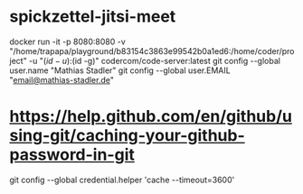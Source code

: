 # spickzettel-jitsi-meet

docker run -it -p 8080:8080 -v "/home/trapapa/playground/b83154c3863e99542b0a1ed6:/home/coder/project" -u "$(id -u):$(id -g)" codercom/code-server:latest
git config --global user.name "Mathias Stadler"
git config --global user.EMAIL "email@mathias-stadler.de"
# https://help.github.com/en/github/using-git/caching-your-github-password-in-git
git config --global credential.helper 'cache --timeout=3600'